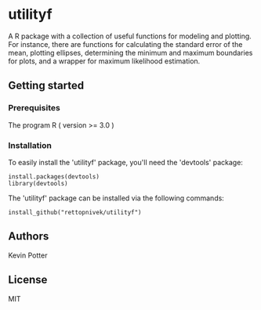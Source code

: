 # utilityf

A R package with a collection of useful functions for modeling and plotting. For instance, there are functions for calculating the standard error of the mean, plotting ellipses, determining the minimum and maximum boundaries for plots, and a wrapper for maximum likelihood estimation.

## Getting started

### Prerequisites

The program R ( version >= 3.0 )

### Installation

To easily install the 'utilityf' package, you'll need the 'devtools' package:  
```
install.packages(devtools)
library(devtools)
```

The 'utilityf' package can be installed via the following commands:  
```
install_github("rettopnivek/utilityf")
```

## Authors

Kevin Potter

## License

MIT
